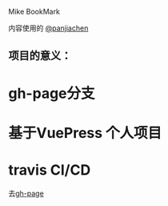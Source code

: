 Mike BookMark



内容使用的 [@panjiachen](https://github.com/PanJiaChen/awesome-bookmarks)


## 项目的意义：

# gh-page分支

# 基于VuePress 个人项目

# travis CI/CD


去[gh-page](https://shimadongxue.github.io/book/)



